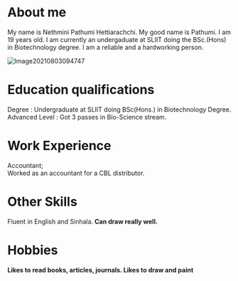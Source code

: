 # About me
My name is Nethmini Pathumi Hettiarachchi. My good name is Pathumi. I am 19 years old. I am currently an undergaduate at SLIIT doing the BSc.(Hons) in Biotechnology degree. I am a reliable and a hardworking person.

![Image20210803094747](https://user-images.githubusercontent.com/91866737/135903475-a13c1922-0159-4223-983b-5825ad2b4a63.jpg)
  
# Education qualifications
 <p>Degree : Undergraduate at SLIIT doing BSc(Hons.) in Biotechnology Degree.<br>
  Advanced Level : Got 3 passes in Bio-Science stream.</p>
  
# Work Experience
<p>Accountant;<br>
  Worked as an accountant for a CBL distributor.</p>
  
# Other Skills
 <p>Fluent in English and Sinhala.<b>
  Can draw really well.</p>
 
  
# Hobbies
<p>Likes to read books, articles, journals.<b>
  Likes to draw and paint</p>
  

